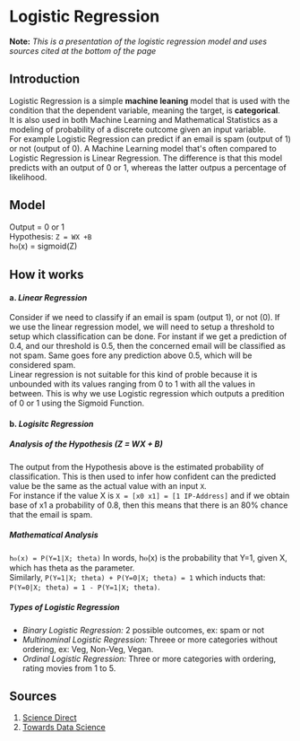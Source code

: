 # Logistic Regression

  **Note:** *This is a presentation of the logistic regression model and uses sources cited at the bottom of the page*

## Introduction

Logistic Regression is a simple **machine leaning** model that is used with the condition that the dependent variable, meaning the target, is **categorical**.<br> 
It is also used in both Machine Learning and Mathematical Statistics as a modeling of probability of a discrete outcome given an input variable.<br>
For example Logistic Regression can predict if an email is spam (output of 1) or not (output of 0). A Machine Learning model that's often compared to Logistic Regression is Linear Regression. The difference is that this model predicts with an output of 0 or 1, whereas the latter outpus a percentage of likelihood.

## Model

Output = 0 or 1<br>
Hypothesis: ``Z = WX +B``<br>
hⲑ(x) = sigmoid(Z)<br>

## How it works

#### a. *Linear Regression*

Consider if we need to classify if an email is spam (output 1), or not (0). If we use the linear regression model, we will need to setup a threshold to setup which classification can be done. For instant if we get a prediction of 0.4, and our threshold is 0.5, then the concerned email will be classified as not spam. Same goes fore any prediction above 0.5, which will be considered spam.<br>
Linear regression is not suitable for this kind of proble because it is unbounded with its values ranging from 0 to 1 with all the values in between. This is why we use Logistic regression which outputs a predition of 0 or 1 using the Sigmoid Function.

#### b. *Logisitc Regression*

##### Analysis of the Hypothesis *(Z = WX + B)*

The output from the Hypothesis above is the estimated probability of classification. This is then used to infer how confident can the predicted value be the same as the actual value with an input ``X``.<br>
For instance if the value X is ```X = [x0 x1] = [1 IP-Address]``` and if we obtain base of x1 a probability of 0.8, then this means that there is an 80% chance that the email is spam.

##### Mathematical Analysis

```hⲑ(x) = P(Y=1|X; theta)``` In words, hⲑ(x) is the probability that Y=1, given X, which has theta as the parameter.<br>
Similarly, ```P(Y=1|X; theta) + P(Y=0|X; theta) = 1``` which inducts that: ```P(Y=0|X; theta) = 1 - P(Y=1|X; theta)```.

##### Types of Logistic Regression

- *Binary Logistic Regression:* 2 possible outcomes, ex: spam or not
- *Multinominal Logistic Regression:* Threee or more categories without ordering, ex: Veg, Non-Veg, Vegan.
- *Ordinal Logistic Regression:* Three or more categories with ordering, rating movies from 1 to 5.



## Sources

1. [Science Direct](https://www.sciencedirect.com/topics/computer-science/logistic-regression)
2. [Towards Data Science](https://towardsdatascience.com/logistic-regression-detailed-overview-46c4da4303bc)


